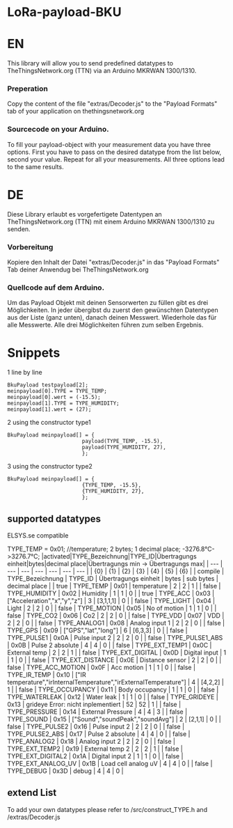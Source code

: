 # LoRa-payload-BKU
# EN
This library will allow you to send predefined datatypes to TheThingsNetwork.org (TTN) via an Arduino MKRWAN 1300/1310.

### Preperation
Copy the content of the file "extras/Decoder.js" to the "Payload Formats" tab of your application on thethingsnetwork.org
### Sourcecode on your Arduino.
To fill your payload-object with your measurement data you have three options.
First you have to pass on the desired datatype from the list below, second your value. Repeat for all your measurements.
All three options lead to the same results.

# DE
Diese Library erlaubt es vorgefertigete Datentypen an TheThingsNetwork.org (TTN) mit einem Arduino MKRWAN 1300/1310 zu senden.
### Vorbereitung
Kopiere den Inhalt der Datei "extras/Decoder.js" in das "Payload Formats" Tab deiner Anwendug bei TheThingsNetwork.org
### Quellcode auf dem Arduino.
Um das Payload Objekt mit deinen Sensorwerten zu füllen gibt es drei Möglichkeiten.
In jeder übergibst du zuerst den gewünschten Datentypen aus der Liste (ganz unten), danach deinen Messwert. Wiederhole das für alle Messwerte.
Alle drei Möglichkeiten führen zum selben Ergebnis.

# Snippets

1 line by line
```
BkuPayload testpayload[2];
meinpayload[0].TYPE = TYPE_TEMP;
meinpayload[0].wert = (-15.5);
meinpayload[1].TYPE = TYPE_HUMIDITY;
meinpayload[1].wert = (27);
```
2 using the constructor type1
```
BkuPayload meinpayload[] = {
                        payload(TYPE_TEMP, -15.5),
                        payload(TYPE_HUMIDITY, 27),
                        };
```
3 using the constructor type2
```
BkuPayload meinpayload[] = {
                        {TYPE_TEMP, -15.5},
                        {TYPE_HUMIDITY, 27},
                        };
```
## supported datatypes
ELSYS.se compatible

TYPE_TEMP           = 0x01;  //temperature;         2 bytes;    1 decimal place;    -3276.8°C->3276.7°C;
|activated|TYPE_Bezeichnung|TYPE_ID|Übertragungs einheit|bytes|decimal place|Übertragungs min -> Übertragungs max|
| --- | --- | --- | --- | --- | --- | --- |
| {0} | {1} | {2} | {3} | {4} | {5} | {6} |
| compile | TYPE_Bezeichnung | TYPE_ID | Übertragungs einheit | bytes | sub bytes | decimal place |
| true | TYPE_TEMP | 0x01 | temperature | 2 | 2 | 1 |
| false | TYPE_HUMIDITY | 0x02 | Humidity | 1 | 1 | 0 |
| true | TYPE_ACC | 0x03 | ["Acceleration","x","y","z"] | 3 | [3,1,1,1] | 0 |
| false | TYPE_LIGHT | 0x04 | Light | 2 | 2 | 0 |
| false | TYPE_MOTION | 0x05 | No of motion | 1 | 1 | 0 |
| false | TYPE_CO2 | 0x06 | Co2 | 2 | 2 | 0 |
| false | TYPE_VDD | 0x07 | VDD | 2 | 2 | 0 |
| false | TYPE_ANALOG1 | 0x08 | Analog input 1 | 2 | 2 | 0 |
| false | TYPE_GPS | 0x09 | ["GPS","lat","long"] | 6 | [6,3,3] | 0 |
| false | TYPE_PULSE1 | 0x0A | Pulse input 2 | 2 | 2 | 0 |
| false | TYPE_PULSE1_ABS | 0x0B | Pulse 2 absolute | 4 | 4 | 0 |
| false | TYPE_EXT_TEMP1 | 0x0C | External temp | 2 | 2 | 1 |
| false | TYPE_EXT_DIGITAL | 0x0D | Digital input | 1 | 1 | 0 |
| false | TYPE_EXT_DISTANCE | 0x0E | Distance sensor | 2 | 2 | 0 |
| false | TYPE_ACC_MOTION | 0x0F | Acc motion | 1 | 1 | 0 |
| false | TYPE_IR_TEMP | 0x10 | ["IR temperature","irInternalTemperature","irExternalTemperature"] | 4 | [4,2,2] | 1 |
| false | TYPE_OCCUPANCY | 0x11 | Body occupancy | 1 | 1 | 0 |
| false | TYPE_WATERLEAK | 0x12 | Water leak | 1 | 1 | 0 |
| false | TYPE_GRIDEYE | 0x13 | grideye Error: nicht inplementiert | 52 | 52 | 1 |
| false | TYPE_PRESSURE | 0x14 | External Pressure | 4 | 4 | 3 |
| false | TYPE_SOUND | 0x15 | ["Sound","soundPeak","soundAvg"] | 2 | [2,1,1] | 0 |
| false | TYPE_PULSE2 | 0x16 | Pulse input 2 | 2 | 2 | 0 |
| false | TYPE_PULSE2_ABS | 0x17 | Pulse 2 absolute | 4 | 4 | 0 |
| false | TYPE_ANALOG2 | 0x18 | Analog input 2 | 2 | 2 | 0 |
| false | TYPE_EXT_TEMP2 | 0x19 | External temp 2 | 2 | 2 | 1 |
| false | TYPE_EXT_DIGITAL2 | 0x1A | Digital input 2 | 1 | 1 | 0 |
| false | TYPE_EXT_ANALOG_UV | 0x1B | Load cell analog uV | 4 | 4 | 0 |
| false | TYPE_DEBUG | 0x3D | debug | 4 | 4 | 0 |

## extend List
To add your own datatypes please refer to /src/construct_TYPE.h and /extras/Decoder.js
